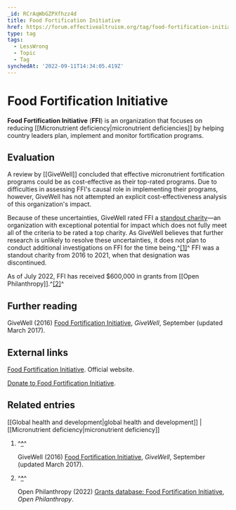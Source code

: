 ```yaml
---
_id: RCrAqWbGZPXfhzz4d
title: Food Fortification Initiative
href: https://forum.effectivealtruism.org/tag/food-fortification-initiative
type: tag
tags:
  - LessWrong
  - Topic
  - Tag
synchedAt: '2022-09-11T14:34:05.419Z'
---
```

# Food Fortification Initiative

**Food Fortification Initiative** (**FFI**) is an organization that focuses on reducing [[Micronutrient deficiency|micronutrient deficiencies]] by helping country leaders plan, implement and monitor fortification programs.

Evaluation
----------

A review by [[GiveWell]] concluded that effective micronutrient fortification programs could be as cost-effective as their top-rated programs. Due to difficulties in assessing FFI's causal role in implementing their programs, however, GiveWell has not attempted an explicit cost-effectiveness analysis of this organization's impact.

Because of these uncertainties, GiveWell rated FFI a [standout charity](https://forum.effectivealtruism.org/tag/givewell#Standout_charities)—an organization with exceptional potential for impact which does not fully meet all of the criteria to be rated a top charity. As GiveWell believes that further research is unlikely to resolve these uncertainties, it does not plan to conduct additional investigations on FFI for the time being.^[\[1\]](#fnirhowuwevw)^ FFI was a standout charity from 2016 to 2021, when that designation was discontinued. 

As of July 2022, FFI has received $600,000 in grants from [[Open Philanthropy]].^[\[2\]](#fn0032jpsisrobc)^

Further reading
---------------

GiveWell (2016) [Food Fortification Initiative](https://www.givewell.org/charities/food-fortification-initiative), *GiveWell*, September (updated March 2017).

External links
--------------

[Food Fortification Initiative](https://www.ffinetwork.org/). Official website.

[Donate to Food Fortification Initiative](https://www.ffinetwork.org/ffidonate).

Related entries
---------------

[[Global health and development|global health and development]] | [[Micronutrient deficiency|micronutrient deficiency]]

1.  ^**[^](#fnrefirhowuwevw)**^
    
    GiveWell (2016) [Food Fortification Initiative](https://www.givewell.org/charities/food-fortification-initiative), *GiveWell*, September (updated March 2017).
    
2.  ^**[^](#fnref0032jpsisrobc)**^
    
    Open Philanthropy (2022) [Grants database: Food Fortification Initiative](https://www.openphilanthropy.org/grants/?q=&organization-name=food-fortification-initiative), *Open Philanthropy*.